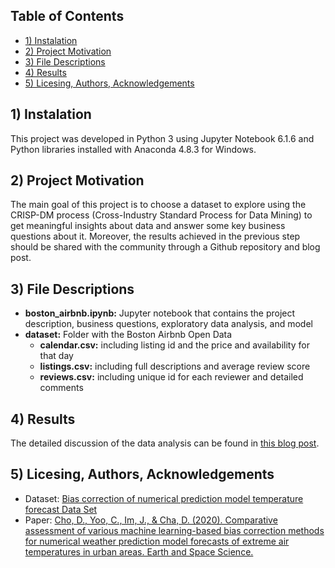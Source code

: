 ## Table of Contents
* [1) Instalation](#installation)
* [2) Project Motivation](#motivation)
* [3) File Descriptions](#file)
* [4) Results](#results)
* [5) Licesing, Authors, Acknowledgements](#licesing)

## 1) Instalation <a class="anchor" id="installation"></a>

This project was developed in Python 3 using Jupyter Notebook 6.1.6 and Python libraries installed with Anaconda 4.8.3 for Windows.

## 2) Project Motivation <a class="anchor" id="motivation"></a>

The main goal of this project is to choose a dataset to explore using the CRISP-DM process (Cross-Industry Standard Process for Data Mining) to get meaningful insights about data and answer some key business questions about it. Moreover, the results achieved in the previous step should be shared with the community through a Github repository and blog post.

## 3) File Descriptions <a class="anchor" id="file"></a>

* **boston_airbnb.ipynb:** Jupyter notebook that contains the project description, business questions, exploratory data analysis, and model
* **dataset:** Folder with the Boston Airbnb Open Data
	* **calendar.csv:** including listing id and the price and availability for that day
	* **listings.csv:** including full descriptions and average review score
	* **reviews.csv:** including unique id for each reviewer and detailed comments

## 4) Results <a class="anchor" id="results"></a>

The detailed discussion of the data analysis can be found in [this blog post](https://medium.com/@jekasores/data-driven-decisions-for-airbnb-hosts-and-clients-is-it-possible-1ce2262494c).

## 5) Licesing, Authors, Acknowledgements <a class="anchor" id="licesing"></a>
* Dataset: [Bias correction of numerical prediction model temperature forecast Data Set](https://archive.ics.uci.edu/ml/datasets/Bias+correction+of+numerical+prediction+model+temperature+forecast#)
* Paper: [Cho, D., Yoo, C., Im, J., & Cha, D. (2020). Comparative assessment of various machine learning-based bias correction methods for numerical weather prediction model forecasts of extreme air temperatures in urban areas. Earth and Space Science.](https://agupubs.onlinelibrary.wiley.com/doi/epdf/10.1029/2019EA000740) 
